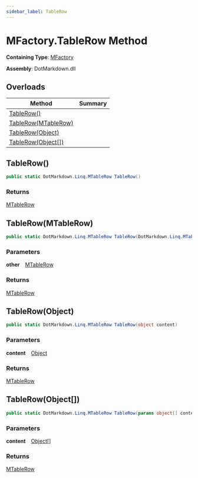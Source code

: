 ```yaml
---
sidebar_label: TableRow
---
```


# MFactory\.TableRow Method

**Containing Type**: [MFactory](../index.md)

**Assembly**: DotMarkdown\.dll

## Overloads

| Method | Summary |
| ------ | ------- |
| [TableRow()](#3600693457) | |
| [TableRow(MTableRow)](#2348528611) | |
| [TableRow(Object)](#987982989) | |
| [TableRow(Object\[\])](#1758952315) | |

<a id="3600693457"></a>

## TableRow\(\) 

```csharp
public static DotMarkdown.Linq.MTableRow TableRow()
```

### Returns

[MTableRow](../../MTableRow/index.md)

<a id="2348528611"></a>

## TableRow\(MTableRow\) 

```csharp
public static DotMarkdown.Linq.MTableRow TableRow(DotMarkdown.Linq.MTableRow other)
```

### Parameters

**other** &ensp; [MTableRow](../../MTableRow/index.md)

### Returns

[MTableRow](../../MTableRow/index.md)

<a id="987982989"></a>

## TableRow\(Object\) 

```csharp
public static DotMarkdown.Linq.MTableRow TableRow(object content)
```

### Parameters

**content** &ensp; [Object](https://docs.microsoft.com/en-us/dotnet/api/system.object)

### Returns

[MTableRow](../../MTableRow/index.md)

<a id="1758952315"></a>

## TableRow\(Object\[\]\) 

```csharp
public static DotMarkdown.Linq.MTableRow TableRow(params object[] content)
```

### Parameters

**content** &ensp; [Object](https://docs.microsoft.com/en-us/dotnet/api/system.object)\[\]

### Returns

[MTableRow](../../MTableRow/index.md)

